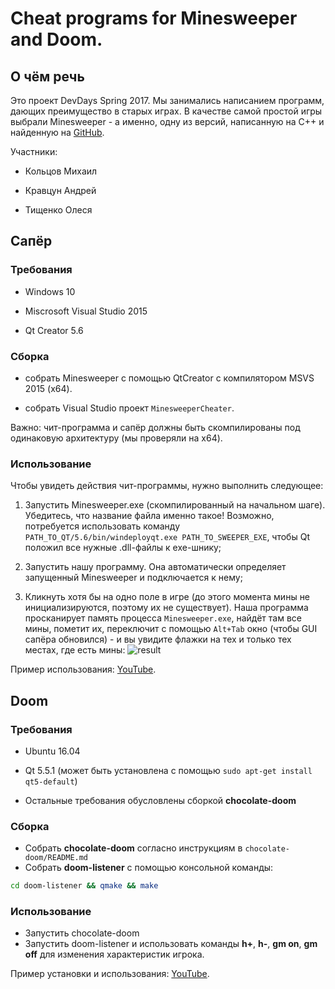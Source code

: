 # Cheat programs for Minesweeper and Doom.

## О чём речь
Это проект DevDays Spring 2017. Мы занимались написанием программ, дающих преимущество в старых играх.
В качестве самой простой игры выбрали Minesweeper - а именно, одну из версий, написанную на С++ и найденную на [GitHub](https://github.com).

Участники:

- Кольцов Михаил

- Кравцун Андрей

- Тищенко Олеся

## Сапёр
### Требования

* Windows 10

* Miscrosoft Visual Studio 2015

* Qt Creator 5.6

### Сборка
* собрать Minesweeper с помощью QtCreator с компилятором MSVS 2015 (x64). 

* собрать Visual Studio проект `MinesweeperCheater`.

Важно: чит-программа и сапёр должны быть скомпилированы под одинаковую архитектуру (мы проверяли на x64).

### Использование
Чтобы увидеть действия чит-программы, нужно выполнить следующее:

1. Запустить Minesweeper.exe (скомпилированный на начальном шаге). Убедитесь, что название файла именно такое! Возможно, потребуется использовать команду `PATH_TO_QT/5.6/bin/windeployqt.exe PATH_TO_SWEEPER_EXE`, чтобы Qt положил все нужные .dll-файлы к exe-шнику;

2. Запустить нашу программу. Она автоматически определяет запущенный Minesweeper и подключается к нему;

3. Кликнуть хотя бы на одно поле в игре (до этого момента мины не инициализируются, поэтому их не существует). Наша программа просканирует память процесса `Minesweeper.exe`, найдёт там все мины, пометит их, переключит с помощью `Alt+Tab` окно (чтобы GUI сапёра обновился) - и вы увидите флажки на тех и только тех местах, где есть мины:
![result](https://cloud.githubusercontent.com/assets/6823298/25706775/17e796c0-30ea-11e7-8e83-f3f8115500b3.PNG)

Пример использования: [YouTube](https://youtu.be/L6sZhmcb8pE).

## Doom
### Требования

* Ubuntu 16.04

* Qt 5.5.1 (может быть установлена с помощью `sudo apt-get install qt5-default`)

* Остальные требования обусловлены сборкой **chocolate-doom**

### Сборка
* Собрать **chocolate-doom** согласно инструкциям в `chocolate-doom/README.md`
* Собрать **doom-listener** с помощью консольной команды:
``` bash
cd doom-listener && qmake && make
```
### Использование
* Запустить chocolate-doom
* Запустить doom-listener и использовать команды **h+**, **h-**, **gm on**, **gm off** для изменения характеристик игрока.

Пример установки и использования: [YouTube](https://youtu.be/DwFvRwnDvAM).
